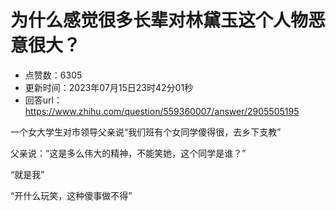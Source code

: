# 为什么感觉很多长辈对林黛玉这个人物恶意很大？
- 点赞数：6305
- 更新时间：2023年07月15日23时42分01秒
- 回答url：https://www.zhihu.com/question/559360007/answer/2905505195
<body>
 <p data-pid="PqULVtvX">一个女大学生对市领导父亲说“我们班有个女同学傻得很，去乡下支教”</p>
 <p data-pid="kjxqzW2o">父亲说：“这是多么伟大的精神，不能笑她，这个同学是谁？”</p>
 <p data-pid="6ZKiDrST">“就是我”</p>
 <p data-pid="x-3Ra4Wh">“开什么玩笑，这种傻事做不得”</p>
</body>